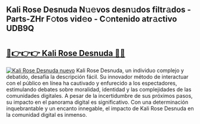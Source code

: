 ## Kali Rose Desnuda N𝚞𝚎vos desn𝚞dos filtr𝚊dos - Parts-ZHr F𝚘tos vid𝚎o - C𝚘ntenido atr𝚊ctivo UDB9Q

# <h2><a href="http://mbbcyw3.tromn.icu/?c=Kali+Rose+Desnuda">🔗👉👉👉 Kali Rose Desnuda 🔗🔗</a></h2>

[![Kali Rose Desnuda nuevo](https://i.imgur.com/pEAQMta.gif)](http://mbbcyw3.tromn.icu/?c=Kali+Rose+Desnuda)
Kali Rose Desnuda, un individuo complejo y debatido, desafía la descripción fácil. Su innovador método de interactuar con el público en línea ha cautivado y enfurecido a los espectadores, estimulando debates sobre moralidad, identidad y las complejidades de las comunidades digitales. A pesar de la incertidumbre de sus próximos pasos, su impacto en el panorama digital es significativo. Con una determinación inquebrantable y un encanto innegable, el impacto de Kali Rose Desnuda en la comunidad digital es inmenso.
